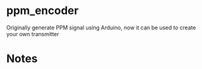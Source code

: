 # ppm_encoder
Originally generate PPM signal using Arduino, now it can be used to create your own transmitter

# Notes
